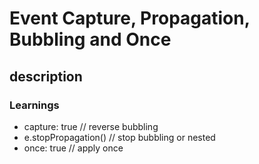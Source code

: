 # Event Capture, Propagation, Bubbling and Once

## description


### Learnings
-  capture: true // reverse bubbling
- e.stopPropagation()  // stop bubbling or  nested 
- once: true  // apply once 
